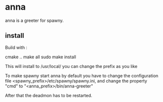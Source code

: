 # anna
anna is a greeter for spawny.

## install
Build with : 

cmake ..
make all
sudo make install 

This will install to /usr/local/ you can change the prefix as you like

To make spawny start anna by default you have to change the configuration file <spawny_prefix>/etc/spawny/spawny.ini, and change the property "cmd" to "<anna_prefix>/bin/anna-greeter"

After that the deadmon has to be restarted.
